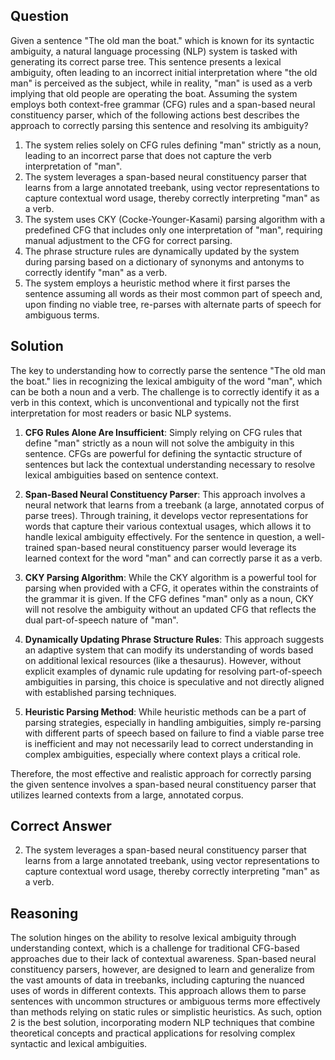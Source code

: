 ## Question
Given a sentence "The old man the boat." which is known for its syntactic ambiguity, a natural language processing (NLP) system is tasked with generating its correct parse tree. This sentence presents a lexical ambiguity, often leading to an incorrect initial interpretation where "the old man" is perceived as the subject, while in reality, "man" is used as a verb implying that old people are operating the boat. Assuming the system employs both context-free grammar (CFG) rules and a span-based neural constituency parser, which of the following actions best describes the approach to correctly parsing this sentence and resolving its ambiguity?

1. The system relies solely on CFG rules defining "man" strictly as a noun, leading to an incorrect parse that does not capture the verb interpretation of "man".
2. The system leverages a span-based neural constituency parser that learns from a large annotated treebank, using vector representations to capture contextual word usage, thereby correctly interpreting "man" as a verb.
3. The system uses CKY (Cocke-Younger-Kasami) parsing algorithm with a predefined CFG that includes only one interpretation of "man", requiring manual adjustment to the CFG for correct parsing.
4. The phrase structure rules are dynamically updated by the system during parsing based on a dictionary of synonyms and antonyms to correctly identify "man" as a verb.
5. The system employs a heuristic method where it first parses the sentence assuming all words as their most common part of speech and, upon finding no viable tree, re-parses with alternate parts of speech for ambiguous terms.

## Solution

The key to understanding how to correctly parse the sentence "The old man the boat." lies in recognizing the lexical ambiguity of the word "man", which can be both a noun and a verb. The challenge is to correctly identify it as a verb in this context, which is unconventional and typically not the first interpretation for most readers or basic NLP systems.

1. **CFG Rules Alone Are Insufficient**: Simply relying on CFG rules that define "man" strictly as a noun will not solve the ambiguity in this sentence. CFGs are powerful for defining the syntactic structure of sentences but lack the contextual understanding necessary to resolve lexical ambiguities based on sentence context.

2. **Span-Based Neural Constituency Parser**: This approach involves a neural network that learns from a treebank (a large, annotated corpus of parse trees). Through training, it develops vector representations for words that capture their various contextual usages, which allows it to handle lexical ambiguity effectively. For the sentence in question, a well-trained span-based neural constituency parser would leverage its learned context for the word "man" and can correctly parse it as a verb.

3. **CKY Parsing Algorithm**: While the CKY algorithm is a powerful tool for parsing when provided with a CFG, it operates within the constraints of the grammar it is given. If the CFG defines "man" only as a noun, CKY will not resolve the ambiguity without an updated CFG that reflects the dual part-of-speech nature of "man".

4. **Dynamically Updating Phrase Structure Rules**: This approach suggests an adaptive system that can modify its understanding of words based on additional lexical resources (like a thesaurus). However, without explicit examples of dynamic rule updating for resolving part-of-speech ambiguities in parsing, this choice is speculative and not directly aligned with established parsing techniques.

5. **Heuristic Parsing Method**: While heuristic methods can be a part of parsing strategies, especially in handling ambiguities, simply re-parsing with different parts of speech based on failure to find a viable parse tree is inefficient and may not necessarily lead to correct understanding in complex ambiguities, especially where context plays a critical role.

Therefore, the most effective and realistic approach for correctly parsing the given sentence involves a span-based neural constituency parser that utilizes learned contexts from a large, annotated corpus.

## Correct Answer

2. The system leverages a span-based neural constituency parser that learns from a large annotated treebank, using vector representations to capture contextual word usage, thereby correctly interpreting "man" as a verb.

## Reasoning

The solution hinges on the ability to resolve lexical ambiguity through understanding context, which is a challenge for traditional CFG-based approaches due to their lack of contextual awareness. Span-based neural constituency parsers, however, are designed to learn and generalize from the vast amounts of data in treebanks, including capturing the nuanced uses of words in different contexts. This approach allows them to parse sentences with uncommon structures or ambiguous terms more effectively than methods relying on static rules or simplistic heuristics. As such, option 2 is the best solution, incorporating modern NLP techniques that combine theoretical concepts and practical applications for resolving complex syntactic and lexical ambiguities.